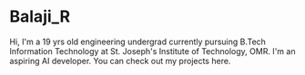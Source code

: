 # Balaji_R

Hi, I'm a 19 yrs old engineering undergrad currently pursuing B.Tech Information Technology at St. Joseph's Institute of Technology, OMR. I'm an aspiring AI developer. You can check out my projects here.
